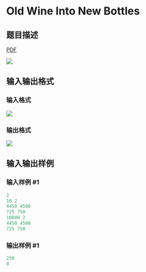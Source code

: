 # Old Wine Into New Bottles

## 题目描述

[problemUrl]: https://uva.onlinejudge.org/index.php?option=com_onlinejudge&Itemid=8&category=14&page=show_problem&problem=1221

[PDF](https://uva.onlinejudge.org/external/102/p10280.pdf)

![](https://cdn.luogu.com.cn/upload/vjudge_pic/UVA10280/e2a0cb960bf8c163133e8fe2bfcae3bb9a7a0dd6.png)

## 输入输出格式

### 输入格式

![](https://cdn.luogu.com.cn/upload/vjudge_pic/UVA10280/6d82810dc117322747202bedb69d49aca5e75d7e.png)

### 输出格式

![](https://cdn.luogu.com.cn/upload/vjudge_pic/UVA10280/a86d93eed2b72f99062e9141ca69f1964963cd64.png)

## 输入输出样例

### 输入样例 #1

```cpp
2
10 2
4450 4500
725 750
10000 2
4450 4500
725 750
```


### 输出样例 #1

```cpp
250
0
```


